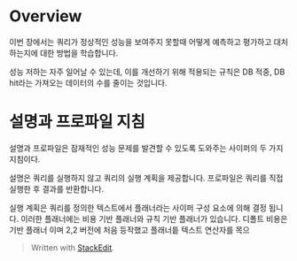 # Overview

이번 장에서는 쿼리가 정상적인 성능을 보여주지 못할때 어떻게 예측하고 평가하고 대처하는지에 대한 방법을 학습합니다. 

성능 저하는 자주 일어날 수 있는데, 이를 개선하기 위해 적용되는 규칙은 DB 적중, DB hit라는 가져오는 데이터의 수를 줄이는 것입니다. 

# 설명과 프로파일 지침

설명과 프로파일은 잠재적인 성능 문제를 발견할 수 있도록 도와주는 사이퍼의 두 가지 지침이다. 

설명은 쿼리를 실행하지 않고 쿼리의 실행 계획을 제공합니다. 프로파일은 쿼리를 직접 실행한 후 결과를 반환합니다. 

실행 계획은 쿼리를 정의한 텍스트에서 플래너라는 사이퍼 구성 요소에 의해 결정 됩니다. 이러한 플래너에는 비용 기반 플래너와 규칙 기반 플래너가 있습니다. 
디폴트 비용은 기반 플래너 이며 2,2 버전에 처음 등작했고 플래너틑 텍스트 연산자를 목으


> Written with [StackEdit](https://stackedit.io/).
<!--stackedit_data:
eyJoaXN0b3J5IjpbLTMzNDAxODA3MiwtMTIyNzU5OTQ0MiwyMD
I1MjY0MjA4LC0xNzkxODQyMTc3LDQzMTI0NDU2Nl19
-->